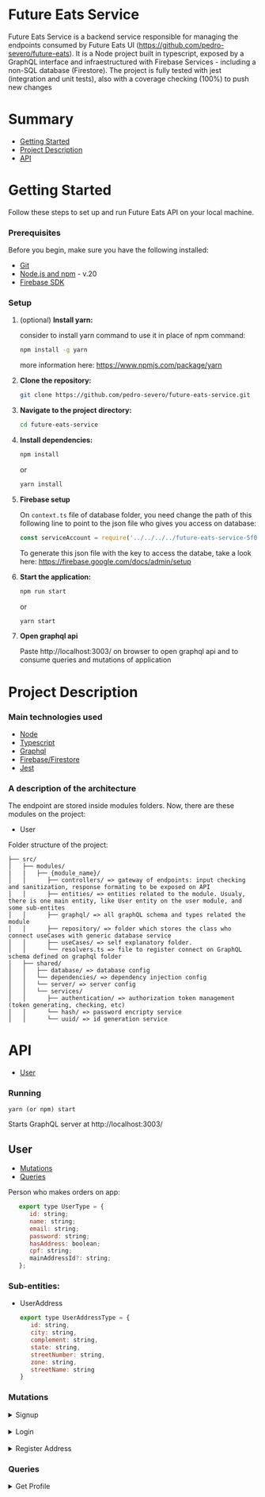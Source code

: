 # Future Eats Service

Future Eats Service is a backend service responsible for managing the endpoints consumed by Future Eats UI (https://github.com/pedro-severo/future-eats). It is a Node project built in typescript, exposed by a GraphQL interface and infraestructured with Firebase Services - including a non-SQL database (Firestore). The project is fully tested with jest (integration and unit tests), also with a coverage checking (100%) to push new changes 

# Summary

* [Getting Started](#getting-started)
* [Project Description](#project-description)
* [API](#API)

# <a name="getting-started">Getting Started</a>

Follow these steps to set up and run Future Eats API on your local machine.

### Prerequisites

Before you begin, make sure you have the following installed:

- [Git](https://git-scm.com/book/en/v2/Getting-Started-Installing-Git)
- [Node.js and npm](https://nodejs.org/) - v.20
- [Firebase SDK](https://firebase.google.com/docs/admin/setup)

### Setup

1. (optional) **Install yarn:**

   consider to install yarn command to use it in place of npm command:

   ```bash
   npm install -g yarn
   ```
   more information here: https://www.npmjs.com/package/yarn


2. **Clone the repository:**

   ```bash
   git clone https://github.com/pedro-severo/future-eats-service.git
   ```

3. **Navigate to the project directory:**

   ```bash
   cd future-eats-service
   ```

4. **Install dependencies:**

   ```bash
   npm install
   ```
   or
   ```bash
   yarn install     

5. **Firebase setup**

   On `context.ts` file of database folder, you need change the path of this following line to point to the json file who gives you access on database:

   ```js   
   const serviceAccount = require('../../../../future-eats-service-5f069c811a09.json');
   ```

   To generate this json file with the key to access the databe, take a look here: https://firebase.google.com/docs/admin/setup
  
7. **Start the application:**

   ```bash
   npm run start
   ```
   or
   ```bash
   yarn start
   ```

8. **Open graphql api**
   
   Paste http://localhost:3003/ on browser to open graphql api and to consume queries and mutations of application


# <a name="project-description">Project Description</a> 

### Main technologies used

- [Node](https://nodejs.org/en)
- [Typescript](https://www.typescriptlang.org/)
- [Graphql](https://graphql.org/)
- [Firebase/Firestore](https://firebase.google.com/docs/firestore)
- [Jest](https://jestjs.io/)

### A description of the architecture

The endpoint are stored inside modules folders. Now, there are these modules on the project:

   - User


Folder structure of the project:

```
├── src/
│   ├── modules/
|   |   ├── {module_name}/ 
│   │      ├── controllers/ => gateway of endpoints: input checking and sanitization, response formating to be exposed on API
│   │      ├── entities/ => entities related to the module. Usualy, there is one main entity, like User entity on the user module, and some sub-entites
│   │      ├── graphql/ => all graphQL schema and types related the module
│   │      ├── repository/ => folder which stores the class who connect useCases with generic database service
│   │      ├── useCases/ => self explanatory folder.
│   │      └── resolvers.ts => file to register connect on GraphQL schema defined on graphql folder
│   ├── shared/
│   │   ├── database/ => database config
│   │   └── dependencies/ => dependency injection config
│   │   └── server/ => server config
│   │   └── services/
│   │      ├── authentication/ => authorization token management (token generating, checking, etc)
│   │      └── hash/ => password encripty service
│   │      └── uuid/ => id generation service

```


# <a name="API">API</a>

- [User](#user)

### Running 

`yarn (or npm) start`

Starts GraphQL server at http://localhost:3003/

## <a name="user">User</a>

- [Mutations](#user-mutations)
- [Queries](#user-queries)

Person who makes orders on app:

   ```js
      export type UserType = {
         id: string;
         name: string;
         email: string;
         password: string;
         hasAddress: boolean;
         cpf: string;
         mainAddressId?: string;
      };
   ```

### Sub-entities:

   - UserAddress
      ```js
      export type UserAddressType = {
         id: string,
         city: string,
         complement: string,
         state: string,
         streetNumber: string,
         zone: string,
         streetName: string
      }
      ```

### <a name="user-mutations">Mutations</a>

<details>
<summary>Signup</summary>
<br>
**Register a new user on database and return a token to be used on protected endpoints**

Response model:

```json
{
   "status": 201,
   "data": {
      "token": "Bearer token",
      "user": {
         "id": "string",
         "name": "Severo Snape",
         "email": "severo.snape@gmail.com",
         "cpf": "000000000",
         "hasAddress": false,
         "password": "encriptedPassword",
      }
   }
}
```


Here there are the graphQL related types:

``` graphql
type Mutation {
    signup(input: SignupInput): UserApiResponse!
}

input SignupInput {
    name: String!
    email: String!
    cpf: String!
    password: String!
}

type UserApiResponse {
    status: Int!
    data: UserResponse!
}

type UserResponse {
    user: User!
    token: String!
}

type User {
    id: String!
    name: String!
    email: String!
    cpf: String!
    hasAddress: Boolean!
    password: String!
}


```

Mutation example:

```graphql
 mutation signup(
     $email: String!
     $password: String!
     $cpf: String!
     $name: String!
 ) {
     signup(
         input: {
             email: $email
             password: $password
             cpf: $cpf
             name: $name
         }
     ) {
         status
         data {
             token
             user {
                 password
                 name
                 id
                 hasAddress
                 email
                 cpf
             }
         }
   }
}
```


</details>

<br>

<details>
<summary>Login</summary>
<br>
**Login flow. It returns a token to be used on protected endpoints.**

Response model:

```json
{
   "status": 200,
   "data": {
      "token": "Bearer token",
      "user": {
         "id": "string",
         "name": "Severo Snape",
         "email": "severo.snape@gmail.com",
         "cpf": "000000000",
         "hasAddress": false,
         "password": "encriptedPassword",
      }
   }
}
```


Here there are the graphQL related types:

``` graphql
type Mutation {
    login(input: LoginInput): UserApiResponse!
}

input LoginInput {
    email: String!
    password: String!
}

type UserApiResponse {
    status: Int!
    data: UserResponse!
}

type UserResponse {
    user: User!
    token: String!
}

type User {
    id: String!
    name: String!
    email: String!
    cpf: String!
    hasAddress: Boolean!
    password: String!
}


```

Mutation example:

```graphql
 mutation login(
     $email: String!
     $password: String!
 ) {
     login(
         input: {
             email: $email
             password: $password
         }
     ) {
         status
         data {
             token
             user {
                 password
                 name
                 id
                 hasAddress
                 email
                 cpf
             }
         }
   }
}
```

</details>

<br>

<details>
<summary>Register Address</summary>

<br>

**Create a UserAddress linked with the User who make the request (1:n).**

Response model:

``` json
{
   "status": 201,
   "data": {
      "city": "Lisbon",
      "complement": "1D",
      "state": "Metropolitan Zone of Lisbon", 
      "streetNumber": "34",
      "zone": "Campo de Ourique",
      "streetName": "4 de Infantaria",
      "id": "123"      
   }
}
```

Here there are the graphQL related types:

``` graphql
type Mutation {
    registerAddress(input: RegisterAddressInput): RegisterAddressApiResponse!
}

input RegisterAddressInput {
    userId: String!
    city: String!
    complement: String!
    state: String!
    streetName: String!
    streetNumber: String!
    zone: String!
}

type RegisterAddressApiResponse {
    status: Int!
    data: RegisterAddressResponse!
}

type RegisterAddressResponse {
    city: String!
    complement: String!
    state: String!
    streetNumber: String!
    zone: String!
    streetName: String!
    id: String!
}

```

Query example:
```graphql
  registerAddress(
    input: {
     city: "Lisbon",
     complement: "1D",
     state: "Metropolitan Zone of Lisbon", 
     streetNumber: "34",
     zone: "Campo de Ourique",
     streetName: "4 de Infantaria",
     userId: "123"  
   }) {
      status
      data {
         city
         complement
         state
         streetNumber
         zone
         streetName
         id
      }
   }
```

Authorization:
```graphql
{
  "Authorization": "Bearer token"
}
```

</details>


### <a name="user-queries">Queries</a>

<details>
<summary>Get Profile</summary>

<br>

**Give the common user (person who makes orders on app) details according this model:**

``` json
   {
      "status": 202,
      "data": {
        "name": "Severo Snape",
        "email": "severo.snape@email.com",
        "cpf": "000000000",
        "hasAddress": true,
        "address": "Spinner's End, s/n, complement, Cokeworth, England"
      }
   }
```
The option to use "Profile" instead "User" to name the endpoint (getProfile) is because the system doesn't returns a User if we see to entity. Instead, the system formats a specific response according the two entities related to a common user (User and UserAddress entities), merging specific keys of this two entities to generate the response above. 

Here there are the graphQL related types:

``` graphql
type Query {
    getProfile(input: GetProfileInput): GetProfileApiResponse!
}

input GetProfileInput {
    userId: String!
}

type GetProfileApiResponse {
    status: Int!
    data: GetProfileResponse!
}

type GetProfileResponse {
    id: String!
    name: String!
    email: String!
    cpf: String!
    hasAddress: Boolean!
    address: String
}
```

Query example:
```graphql
  getProfile(input: "") {
    status
    data {
      id
      name
      email
      cpf
      hasAddress
      address
    }
  }
```

Authorization:
```graphql
{
  "Authorization": "Bearer token"
}
```

</details>

